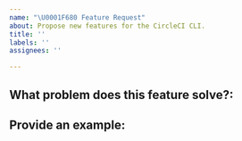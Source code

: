 ```yaml
---
name: "\U0001F680 Feature Request"
about: Propose new features for the CircleCI CLI.
title: ''
labels: ''
assignees: ''

---
```


## What problem does this feature solve?:
<!---
  Describe the use-case in which this feature would be used or required.
-->

## Provide an example:
<!---
  Show an example how how this command may be used, and what output you expect to receive.
-->
